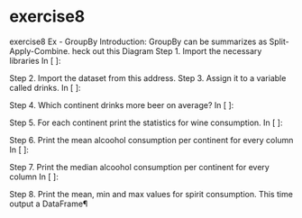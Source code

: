 # exercise8
exercise8
Ex - GroupBy
Introduction:
GroupBy can be summarizes as Split-Apply-Combine.
heck out this Diagram
Step 1. Import the necessary libraries
In [ ]:

Step 2. Import the dataset from this address.
Step 3. Assign it to a variable called drinks.
In [ ]:

Step 4. Which continent drinks more beer on average?
In [ ]:

Step 5. For each continent print the statistics for wine consumption.
In [ ]:

Step 6. Print the mean alcoohol consumption per continent for every column
In [ ]:

Step 7. Print the median alcoohol consumption per continent for every column
In [ ]:

Step 8. Print the mean, min and max values for spirit consumption.
This time output a DataFrame¶
